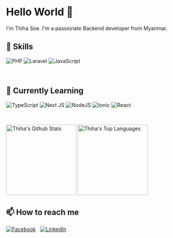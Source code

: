 # Hello World 👋

I'm Thiha Soe. I'm a passionate Backend developer from Myanmar.

## 🚀 Skills
![PHP](https://img.shields.io/badge/php-%23777BB4.svg?style=for-the-badge&logo=php&logoColor=white)
![Laravel](https://img.shields.io/badge/laravel-%23FF2D20.svg?style=for-the-badge&logo=laravel&logoColor=white)
![JavaScript](https://img.shields.io/badge/javascript-%23323330.svg?style=for-the-badge&logo=javascript&logoColor=%23F7DF1E)

<br/>

## 🌱 Currently Learning
![TypeScript](https://img.shields.io/badge/typescript-%23007ACC.svg?style=for-the-badge&logo=typescript&logoColor=white)
![Next JS](https://img.shields.io/badge/Next-black?style=for-the-badge&logo=next.js&logoColor=white)
![NodeJS](https://img.shields.io/badge/node.js-6DA55F?style=for-the-badge&logo=node.js&logoColor=white)
![Ionic](https://img.shields.io/badge/Ionic-%233880FF.svg?style=for-the-badge&logo=Ionic&logoColor=white)
![React](https://img.shields.io/badge/react-%2320232a.svg?style=for-the-badge&logo=react&logoColor=%2361DAFB)

<br/>

  <a href="https://github.com/thihadev"><img alt="Thiha's Github Stats" src="https://github-readme-stats.vercel.app/api?username=thihadev&theme=react&hide_border=false&include_all_commits=false&count_private=false" height="192px"/></a>
  <a href="https://github.com/thihadev"><img alt="Thiha's Top Languages" src="https://github-readme-stats.vercel.app/api/top-langs/?username=thihadev&theme=react&hide_border=false&include_all_commits=false&count_private=false&layout=compact" height="192px"/></a>
  <br/>

## 📫 How to reach me
[![Facebook](https://img.shields.io/badge/Facebook-%231877F2.svg?logo=Facebook&logoColor=white)](https://facebook.com/https://www.facebook.com/spirit.wolf.731/)
&nbsp;
[![LinkedIn](https://img.shields.io/badge/LinkedIn-%230077B5.svg?logo=linkedin&logoColor=white)](https://linkedin.com/in/https://www.linkedin.com/in/thiha-soe-3826ab153/) 

